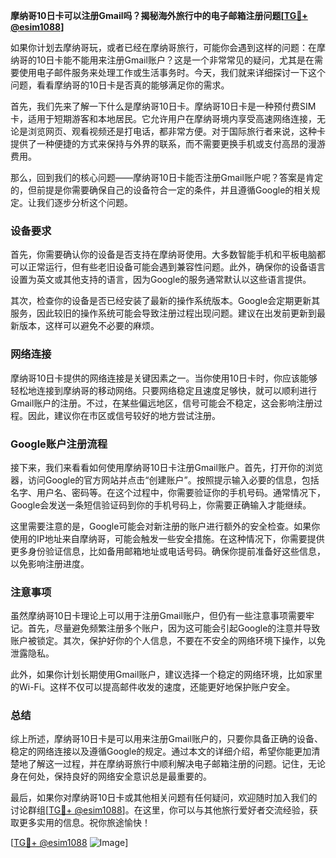 **摩纳哥10日卡可以注册Gmail吗？揭秘海外旅行中的电子邮箱注册问题[[TG💪+ @esim1088](https://t.me/s/esim1088)]**

如果你计划去摩纳哥玩，或者已经在摩纳哥旅行，可能你会遇到这样的问题：在摩纳哥的10日卡能不能用来注册Gmail账户？这是一个非常常见的疑问，尤其是在需要使用电子邮件服务来处理工作或生活事务时。今天，我们就来详细探讨一下这个问题，看看摩纳哥的10日卡是否真的能够满足你的需求。

首先，我们先来了解一下什么是摩纳哥10日卡。摩纳哥10日卡是一种预付费SIM卡，适用于短期游客和本地居民。它允许用户在摩纳哥境内享受高速网络连接，无论是浏览网页、观看视频还是打电话，都非常方便。对于国际旅行者来说，这种卡提供了一种便捷的方式来保持与外界的联系，而不需要更换手机或支付高昂的漫游费用。

那么，回到我们的核心问题——摩纳哥10日卡能否注册Gmail账户呢？答案是肯定的，但前提是你需要确保自己的设备符合一定的条件，并且遵循Google的相关规定。让我们逐步分析这个问题。

### 设备要求

首先，你需要确认你的设备是否支持在摩纳哥使用。大多数智能手机和平板电脑都可以正常运行，但有些老旧设备可能会遇到兼容性问题。此外，确保你的设备语言设置为英文或其他支持的语言，因为Google的服务通常默认以这些语言提供。

其次，检查你的设备是否已经安装了最新的操作系统版本。Google会定期更新其服务，因此较旧的操作系统可能会导致注册过程出现问题。建议在出发前更新到最新版本，这样可以避免不必要的麻烦。

### 网络连接

摩纳哥10日卡提供的网络连接是关键因素之一。当你使用10日卡时，你应该能够轻松地连接到摩纳哥的移动网络。只要网络稳定且速度足够快，就可以顺利进行Gmail账户的注册。不过，在某些偏远地区，信号可能会不稳定，这会影响注册过程。因此，建议你在市区或信号较好的地方尝试注册。

### Google账户注册流程

接下来，我们来看看如何使用摩纳哥10日卡注册Gmail账户。首先，打开你的浏览器，访问Google的官方网站并点击“创建账户”。按照提示输入必要的信息，包括名字、用户名、密码等。在这个过程中，你需要验证你的手机号码。通常情况下，Google会发送一条短信验证码到你的手机号码上，你需要正确输入才能继续。

这里需要注意的是，Google可能会对新注册的账户进行额外的安全检查。如果你使用的IP地址来自摩纳哥，可能会触发一些安全措施。在这种情况下，你需要提供更多身份验证信息，比如备用邮箱地址或电话号码。确保你提前准备好这些信息，以免影响注册进度。

### 注意事项

虽然摩纳哥10日卡理论上可以用于注册Gmail账户，但仍有一些注意事项需要牢记。首先，尽量避免频繁注册多个账户，因为这可能会引起Google的注意并导致账户被锁定。其次，保护好你的个人信息，不要在不安全的网络环境下操作，以免泄露隐私。

此外，如果你计划长期使用Gmail账户，建议选择一个稳定的网络环境，比如家里的Wi-Fi。这样不仅可以提高邮件收发的速度，还能更好地保护账户安全。

### 总结

综上所述，摩纳哥10日卡是可以用来注册Gmail账户的，只要你具备正确的设备、稳定的网络连接以及遵循Google的规定。通过本文的详细介绍，希望你能更加清楚地了解这一过程，并在摩纳哥旅行中顺利解决电子邮箱注册的问题。记住，无论身在何处，保持良好的网络安全意识总是最重要的。

最后，如果你对摩纳哥10日卡或其他相关问题有任何疑问，欢迎随时加入我们的讨论群组[[TG💪+ @esim1088](https://t.me/s/esim1088)]。在这里，你可以与其他旅行爱好者交流经验，获取更多实用的信息。祝你旅途愉快！

[[TG💪+ @esim1088](https://t.me/s/esim1088) ![Image](https://i.postimg.cc/4NQfJmqS/Snipaste-2025-05-13-00-14-12.png)]